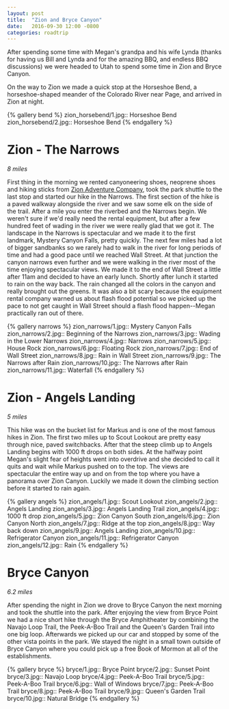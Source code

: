 ```yaml
---
layout: post
title:  "Zion and Bryce Canyon"
date:   2016-09-30 12:00 -0800
categories: roadtrip
---
```


After spending some time with Megan's grandpa and his wife Lynda (thanks for having us Bill and Lynda and for the amazing BBQ, and endless BBQ discussions) we were headed to Utah to spend some
time in Zion and Bryce Canyon.

<!--more-->

On the way to Zion we made a quick stop at the Horseshoe Bend, a horseshoe-shaped meander of the Colorado River near Page, and arrived in Zion at night.

{% gallery bend %}
zion_horsebend/1.jpg:: Horseshoe Bend
zion_horsebend/2.jpg:: Horseshoe Bend
{% endgallery %}

# Zion - The Narrows
*8 miles*

First thing in the morning we rented canyoneering shoes, neoprene shoes and hiking sticks from  [Zion Adventure Company](http://www.zionadventures.com/zion-narrows/introduction/), 
took the park shuttle to the last stop and started our hike in the Narrows. The first section of the hike is a paved walkway alongside the river and we saw some elk on the side of the trail.
After a mile you enter the  riverbed and the Narrows begin. We weren't sure if we'd really need the rental equipment, but after a few hundred feet of wading in the river we were really
glad that we got it. The landscape in the Narrows is spectacular and we made it to the first landmark, Mystery Canyon Falls, pretty quickly. The next few miles had a lot of bigger sandbanks
so we rarely had to walk in the river for long periods of time and had a good pace until we reached Wall Street. At that junction the canyon narrows even further and we were walking in the 
river most of the time enjoying spectacular views. We made it to the end of Wall Street a little after 11am and decided to have an early lunch. Shortly after lunch it started to rain on the 
way back. The rain changed all the colors in the canyon and really brought out the greens. It was also a bit scary because the equipment rental company warned us about flash flood potential
so we picked up the pace to not get caught in Wall Street should a flash flood happen--Megan practically ran out of there.  

{% gallery narrows %}
zion_narrows/1.jpg:: Mystery Canyon Falls
zion_narrows/2.jpg:: Beginning of the Narrows
zion_narrows/3.jpg:: Wading in the Lower Narrows
zion_narrows/4.jpg:: Narrows
zion_narrows/5.jpg:: House Rock
zion_narrows/6.jpg:: Floating Rock
zion_narrows/7.jpg:: End of Wall Street
zion_narrows/8.jpg:: Rain in Wall Street
zion_narrows/9.jpg:: The Narrows after Rain
zion_narrows/10.jpg:: The Narrows after Rain
zion_narrows/11.jpg:: Waterfall
{% endgallery %}

# Zion - Angels Landing
*5 miles*

This hike was on the bucket list for Markus and is one of the most famous hikes in Zion. The first two miles up to Scout Lookout are pretty easy through nice, paved switchbacks. After that the
steep climb up to Angels Landing begins with 1000 ft drops on both sides. At the halfway point Megan's slight fear of heights went into overdrive and she decided to call it quits and wait 
while Markus pushed on to the top. The views are
spectacular the entire way up and on from the top where you have a panorama over Zion Canyon.  Luckily we made it down the climbing section before
it started to rain again.

{% gallery angels %}
zion_angels/1.jpg:: Scout Lookout
zion_angels/2.jpg:: Angels Landing
zion_angels/3.jpg:: Angels Landing Trail
zion_angels/4.jpg:: 1000 ft drop
zion_angels/5.jpg:: Zion Canyon South
zion_angels/6.jpg:: Zion Canyon North
zion_angels/7.jpg:: Ridge at the top
zion_angels/8.jpg:: Way back down
zion_angels/9.jpg:: Angels Landing
zion_angels/10.jpg:: Refrigerator Canyon
zion_angels/11.jpg:: Refrigerator Canyon
zion_angels/12.jpg:: Rain
{% endgallery %}

# Bryce Canyon
*6.2 miles*

After spending the night in Zion we drove to Bryce Canyon the next morning and took the shuttle into the park. After enjoying the view from Bryce Point we had a nice short hike through the
Bryce Amphitheater by combining the Navajo Loop Trail, the Peek-A-Boo Trail and the Queen's Garden Trail into one big loop. Afterwards we picked up our car and stopped by some of the other
vista points in the park. We stayed the night in a small town outside of Bryce Canyon where you could pick up a free Book of Mormon at all of the establishments. 

{% gallery bryce %}
bryce/1.jpg:: Bryce Point
bryce/2.jpg:: Sunset Point
bryce/3.jpg:: Navajo Loop
bryce/4.jpg:: Peek-A-Boo Trail
bryce/5.jpg:: Peek-A-Boo Trail
bryce/6.jpg:: Wall of Windows
bryce/7.jpg:: Peek-A-Boo Trail
bryce/8.jpg:: Peek-A-Boo Trail
bryce/9.jpg:: Queen's Garden Trail
bryce/10.jpg:: Natural Bridge
{% endgallery %}